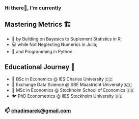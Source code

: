 ### Hi there👋, I'm currently 

## Mastering Metrics 🏗️
- 🎲 by Building on Bayesics to Suplement Statistics in R;
- 💻 while Not Neglecting Numerics in Julia;
- 🤖 and Programming in Python. 

## Educational Journey 🏫
- 🐣 BSc in Economics @ IES Charles University 🇨🇿
- 🐥 Exchange Data Science @ SBE Maastricht University 🇳🇱
- 🐔 MSc in Economics @ Stockholm School of Economics 🇸🇪 
- 🐦 PhD Econometrics @ IIES Stockholm University 🇸🇪 

### 📫 chadimarek@gmail.com

